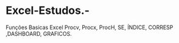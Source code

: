 # Excel-Estudos.-
Funções Basicas Excel  Procv, Procx, ProcH, SE, ÍNDICE, CORRESP ,DASHBOARD, GRAFICOS.
